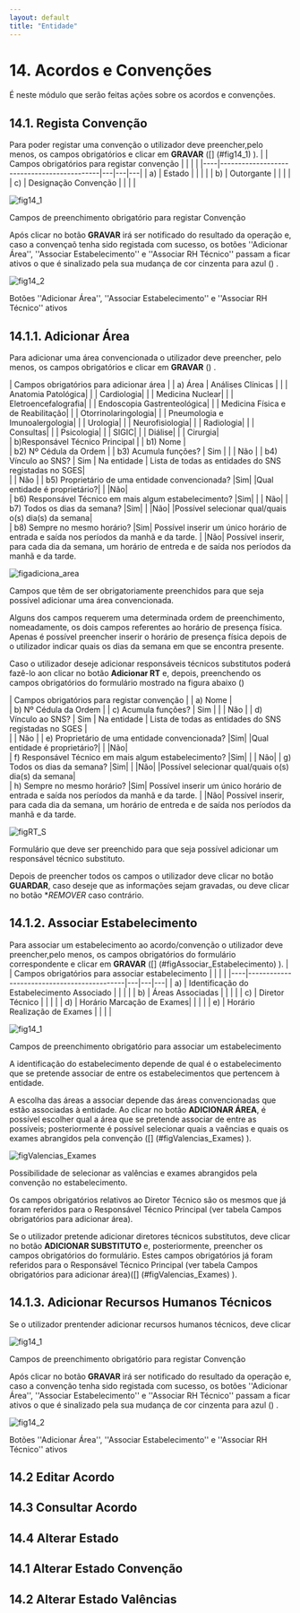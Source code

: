 ```yaml
---
layout: default
title: "Entidade"
---
```



# 14. Acordos e Convenções

É neste módulo que serão feitas ações sobre os acordos e convenções.

<p id="registaAconvencao"></p>

## 14.1. Regista Convenção

Para poder registar uma convenção o utilizador deve preencher,pelo menos, os campos obrigatórios e clicar em **GRAVAR** ([] (#fig14_1) ). 
|  | Campos obrigatórios para registar convenção            |   |   |   |
|----|--------------------------------------------|---|---|---|
| a) | Estado |   |   |   |
| b) | Outorgante |   |   |   |
| c) | Designação Convenção |   |   |   |

![fig14_1](img/pages/14_1.jpg)

<p class="caption" id="14_1.jpg"> Campos de preenchimento obrigatório para registar Convenção </p>
  
Após clicar no botão **GRAVAR** irá ser notificado do resultado da operação e, caso a convençaõ tenha sido registada com sucesso, os botões ''Adicionar Área'', ''Associar Estabelecimento'' e ''Associar RH Técnico'' passam a ficar ativos o que é sinalizado pela sua mudança de cor cinzenta para azul ([](#fig14_2)) .

![fig14_2](img/pages/14_2.JPG)

<p class="caption" id="14_2.JPG"> Botões ''Adicionar Área'', ''Associar Estabelecimento'' e ''Associar RH Técnico'' ativos </p>

## 14.1.1. Adicionar Área
Para adicionar uma área convencionada o utilizador deve preencher, pelo menos, os campos obrigatórios e clicar em **GRAVAR** ([](#figadiciona_area)) .

|     Campos obrigatórios para adicionar área                                                                             |
| a) Área                                             |  Análises Clínicas  | 
|                                                     |  Anatomia Patológica| 
|                                                     |  Cardiologia| 
|                                                     |  Medicina Nuclear| 
|                                                     |  Eletroencefalografia| 
|                                                     |  Endoscopia Gastrenteológica| 
|                                                     |  Medicina Física e de Reabilitação| 
|                                                     |  Otorrinolaringologia| 
|                                                     |  Pneumologia e Imunoalergologia| 
|                                                     |  Urologia| 
|                                                     |  Neurofisiologia|
|                                                     |  Radiologia| 
|                                                     |  Consultas| 
|                                                     |  Psicologia| 
|                                                     |  SIGIC| 
|                                                     |  Diálise| 
|                                                     |  Cirurgia|  
| b)Responsável Técnico Principal                                                                                         |
| b1) Nome                                          |                                                         
| b2) Nº Cédula da Ordem                            |
| b3) Acumula funções?                              | Sim | 
|                                                  | Não | 
| b4) Vínculo ao SNS?                               | Sim | Na entidade | Lista de todas as entidades do SNS registadas no SGES|                                
|                                                  | Não | 
| b5) Proprietário de uma entidade convencionada?   |Sim| |Qual entidade é proprietário?|
|												   |Não|                             
| b6) Responsável Técnico  em mais algum estabelecimento? |Sim|
|						                                 | Não|
| b7) Todos os dias da semana? 	   |Sim|
|                                  |Não|	|Possível selecionar qual/quais o(s) dia(s) da semana|	
| b8) Sempre no mesmo horário?      |Sim| Possível inserir um único horário de entrada e saída nos períodos da manhã e da tarde.
|                                  |Não| Possível inserir, para cada dia da semana, um horário de entreda e de saída nos períodos da manhã e da tarde.

![figadiciona_area](img/pages/adiciona_area.JPG)

<p class="caption" id="14_2.JPG"> Campos que têm de ser obrigatoriamente preenchidos para que seja possível adicionar uma área convencionada. </p>

Alguns dos campos requerem uma determinada ordem de preenchimento, nomeadamente, os dois campos referentes ao horário de presença física. Apenas é possível preencher inserir o horário de presença física depois de o utilizador indicar quais os dias da semana em que se encontra presente.

Caso o utilizador deseje adicionar responsáveis técnicos substitutos poderá fazê-lo aon clicar no botão **Adicionar RT** e, depois, preenchendo os campos obrigatórios do formulário mostrado na figura abaixo ([](#figRT_S))

|  Campos obrigatórios para registar convenção              |
| a) Nome                                          |                                                         
| b) Nº Cédula da Ordem                            |
| c) Acumula funções?                              | Sim | 
|                                                  | Não | 
| d) Vínculo ao SNS?                               | Sim | Na entidade | Lista de todas as entidades do SNS registadas no SGES |                                   
|                                                  | Não | 
| e) Proprietário de uma entidade convencionada?   |Sim| |Qual entidade é proprietário?|
|												   |Não|                             
| f) Responsável Técnico  em mais algum estabelecimento? |Sim|
|						                                 | Não|
| g) Todos os dias da semana? 	   |Sim|
|                                  |Não|	|Possível selecionar qual/quais o(s) dia(s) da semana|	
| h) Sempre no mesmo horário?      |Sim| Possível inserir um único horário de entrada e saída nos períodos da manhã e da tarde.
|                                  |Não| Possível inserir, para cada dia da semana, um horário de entreda e de saída nos períodos da manhã e da tarde.

![figRT_S](img/pages/RT_S.JPG)

<p class="caption" id="14_2.JPG"> Formulário que deve ser preenchido para que seja possível adicionar um responsável técnico substituto. </p>

Depois de preencher todos os campos o utilizador deve clicar no botão **GUARDAR**, caso deseje que as informações sejam gravadas, ou deve clicar no botão **REMOVER* caso contrário.

## 14.1.2. Associar Estabelecimento
Para associar um estabelecimento ao acordo/convenção o utilizador deve preencher,pelo menos, os campos obrigatórios do formulário correspondente e clicar em **GRAVAR** ([] (#figAssociar_Estabelecimento) ). 
|  | Campos obrigatórios para associar estabelecimento           |   |   |   |
|----|--------------------------------------------|---|---|---|
| a) | Identificação do Estabelecimento Associado |   |   |   |
| b) | Áreas Associadas |   |   |   |
| c) | Diretor Técnico |   |   |   |
| d) | Horário Marcação de Exames|   |   |   |
| e) | Horário Realização de Exames |   |   |   |

![fig14_1](img/pages/Associar_Estabelecimento.JPG)

<p class="caption" id="Associar_Estabelecimento.JPG"> Campos de preenchimento obrigatório para associar um estabelecimento </p>

A identificação do estabelecimento depende de qual é o estabelecimento que se pretende associar de entre os estabelecimentos que pertencem à entidade. 

A escolha das áreas a associar depende das áreas convencionadas que estão associadas à entidade. Ao clicar no botão **ADICIONAR ÁREA**, é possível escolher qual a área que se pretende associar de entre as possíveis; posteriormente é possível selecionar quais a vaências e quais os exames abrangidos pela convenção ([] (#figValencias_Exames) ).

![figValencias_Exames](img/pages/Valencias_Exames.JPG)

<p class="caption" id="Valencias_Exames.JPG"> Possibilidade de selecionar as valências e exames abrangidos pela convenção no estabelecimento. </p>

Os campos obrigatórios relativos ao Diretor Técnico são os mesmos que já foram referidos para o Responsável Técnico Principal (ver tabela Campos obrigatórios para adicionar área).

Se o utilizador pretende adicionar diretores técnicos substitutos, deve clicar no botão **ADICIONAR SUBSTITUTO** e, posteriormente, preencher os campos obrigatórios do formulário. Estes campos obrigatórios já foram referidos para o Responsável Técnico Principal (ver tabela Campos obrigatórios para adicionar área)([] (#figValencias_Exames) ).

## 14.1.3. Adicionar Recursos Humanos Técnicos
Se o utilizador prentender adicionar recursos humanos técnicos, deve clicar 

![fig14_1](img/pages/14_1.jpg)

<p class="caption" id="14_1.jpg"> Campos de preenchimento obrigatório para registar Convenção </p>
  
Após clicar no botão **GRAVAR** irá ser notificado do resultado da operação e, caso a convenção tenha sido registada com sucesso, os botões ''Adicionar Área'', ''Associar Estabelecimento'' e ''Associar RH Técnico'' passam a ficar ativos o que é sinalizado pela sua mudança de cor cinzenta para azul ([](#fig14_2)) .

![fig14_2](img/pages/14_2.JPG)

<p class="caption" id="14_2.JPG"> Botões ''Adicionar Área'', ''Associar Estabelecimento'' e ''Associar RH Técnico'' ativos </p>

## 14.2 Editar Acordo

## 14.3 Consultar Acordo

## 14.4 Alterar Estado

## 14.1 Alterar Estado Convenção

## 14.2 Alterar Estado Valências








